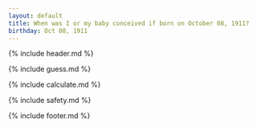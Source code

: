```yaml
---
layout: default
title: When was I or my baby conceived if born on October 08, 1911?
birthday: Oct 08, 1911
---
```


{% include header.md %}

{% include guess.md %}

{% include calculate.md %}

{% include safety.md %}

{% include footer.md %}



